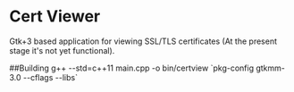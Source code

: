 # Cert Viewer
Gtk+3 based application for viewing SSL/TLS certificates (At the present stage it's not yet functional).

##Building
g++ --std=c++11 main.cpp -o bin/certview \`pkg-config gtkmm-3.0 --cflags --libs\`
